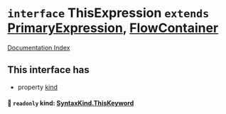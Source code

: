 # `interface` ThisExpression `extends` [PrimaryExpression](../interface.PrimaryExpression/README.md), [FlowContainer](../interface.FlowContainer/README.md)

[Documentation Index](../README.md)

## This interface has

- property [kind](#-readonly-kind-syntaxkindthiskeyword)


#### 📄 `readonly` kind: [SyntaxKind.ThisKeyword](../enum.SyntaxKind/README.md#thiskeyword--110)



